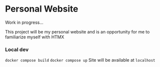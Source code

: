 # Personal Website
Work in progress...

This project will be my personal website and is an opportunity for me to familiarize myself with HTMX

### Local dev
`docker compose build`
`docker compose up`
Site will be available at `localhost`

